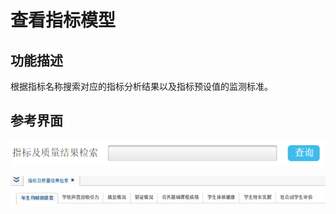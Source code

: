# 查看指标模型

## 功能描述

根据指标名称搜索对应的指标分析结果以及指标预设值的监测标准。

## 参考界面 

![](/assets/image019.png)

![](/assets/image020.jpg)